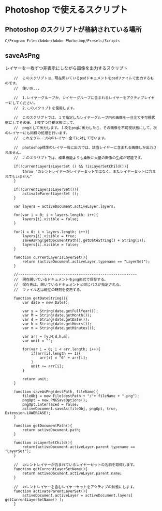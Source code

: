 # Photoshop で使えるスクリプト

## Photoshop のスクリプトが格納されている場所

	C/Program Files/Adobe/Adobe Photoshop/Presets/Scripts

## saveAsPng

レイヤーを一枚ずつ非表示にしながら画像を出力するスクリプト

		//  このスクリプトは、現在開いているpsdドキュメントをpsdファイルで出力するものです。
		//  使い方...

		//  1.レイヤーグループか、レイヤーグループに含まれるレイヤーをアクティブレイヤーにしてください。
		//  2.このスクリプトを使用します。

		//  このスクリプトでは、１で指定したレイヤーグループ内の画像を一旦全て不可視状態にしてその後、１枚ずつ可視状態にして、
		//  pngとして出力します。１枚をpngに出力したら、その画像を不可視状態にして、次のレイヤーにも同様の処理を行います。
		//  これをグループ内のレイヤー全てに対して行います。

		//  photoshop標準のレイヤー毎に出力では、該当レイヤーに含まれる画像しか出力されません。
		//  このスクリプトでは、標準機能よりも柔軟に大量の画像の生成が可能です。

		if(!currentLayerIsLayerSet () && !isLayerSetChild()){
			throw "カレントレイヤーがレイヤーセットではなく、またレイヤーセットに含まれてもいません"
		}

		if(!currentLayerIsLayerSet()){
			activateParentLayerSet ();
		}

		var layers = activeDocument.activeLayer.layers;

		for(var i = 0; i < layers.length; i++){
			layers[i].visible = false;
		}

		for(i = 0; i < layers.length; i++){
			layers[i].visible = true;
			saveAsPng(getDocumentPath(),getDateString() + String(i));
			layers[i].visible = false;
		}

		function currentLayerIsLayerSet(){
			return (activeDocument.activeLayer.typename == "LayerSet");
		}

		//-------------------------------------------------------
		//	現在開いているドキュメントをpng形式で保存する。
		//	保存先は、開いているドキュメントと同じパスが指定される。
		//	ファイル名は現在の時刻を使用する。

		function getDateString(){
			var date = new Date();

			var y = String(date.getFullYear());
			var M = String(date.getMonth());
			var d = String(date.getDate());
			var h = String(date.getHours());
			var m = String(date.getMinutes());

			var arr = [y,M,d,h,m];
			var unit = "";

			for(var i = 0; i < arr.length; i++){
				if(arr[i].length == 1){
					arr[i] = "0" + arr[i];
				}
				unit += arr[i];
			}
			
			return unit;
		}

		function saveAsPng(destPath, fileName){
			fileObj = new File(destPath + "/"+ fileName + ".png");
			pngOpt = new PNGSaveOptions();
			pngOpt.interlaced = false;
			activeDocument.saveAs(fileObj, pngOpt, true, Extension.LOWERCASE);
		}

		function getDocumentPath(){
			return activeDocument.path;
		}

		function isLayerSetChild(){
			return(activeDocument.activeLayer.parent.typename == "LayerSet");
		}

		//	カレントレイヤーが含まれているレイヤーセットの名前を取得します。
		function getCurrentLayerSetName(){
			return activeDocument.activeLayer.parent.name;
		}

		//	カレントレイヤーを含むレイヤーセットをアクティブの状態にします。
		function activateParentLayerSet(){
			activeDocument.activeLayer = activeDocument.layers[ getCurrentLayerSetName() ];
		}
